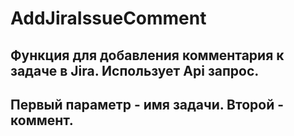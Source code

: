 # AddJiraIssueComment
## Функция для добавления комментария к задаче в Jira. Использует Api запрос.
## Первый параметр - имя задачи. Второй - коммент.

